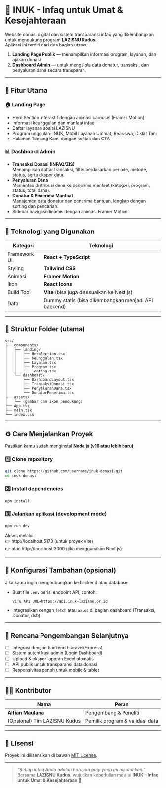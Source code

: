 # 🌿 INUK - Infaq untuk Umat & Kesejahteraan

Website donasi digital dan sistem transparansi infaq yang dikembangkan untuk mendukung program **LAZISNU Kudus**.  
Aplikasi ini terdiri dari dua bagian utama:

1. **Landing Page Publik** — menampilkan informasi program, layanan, dan ajakan donasi.  
2. **Dashboard Admin** — untuk mengelola data donatur, transaksi, dan penyaluran dana secara transparan.

---

## 🚀 Fitur Utama

### 🏠 **Landing Page**
- Hero Section interaktif dengan animasi carousel (Framer Motion)
- Informasi keunggulan dan manfaat infaq
- Daftar layanan sosial LAZISNU
- Program unggulan: INUK, Mobil Layanan Ummat, Beasiswa, Diklat Tani
- Halaman Tentang Kami dengan kontak dan CTA

### 📊 **Dashboard Admin**
- **Transaksi Donasi (INFAQ/ZIS)**  
  Menampilkan daftar transaksi, filter berdasarkan periode, metode, status, serta ekspor data.
- **Penyaluran Dana**  
  Memantau distribusi dana ke penerima manfaat (kategori, program, status, total dana).
- **Donatur & Penerima Manfaat**  
  Manajemen data donatur dan penerima bantuan, lengkap dengan sorting dan pencarian.
- Sidebar navigasi dinamis dengan animasi Framer Motion.

---

## 🧱 **Teknologi yang Digunakan**

| Kategori | Teknologi |
|-----------|------------|
| Framework UI | **React + TypeScript** |
| Styling | **Tailwind CSS** |
| Animasi | **Framer Motion** |
| Ikon | **React Icons** |
| Build Tool | **Vite** (bisa juga disesuaikan ke Next.js) |
| Data | Dummy statis (bisa dikembangkan menjadi API backend) |

---

## 📂 **Struktur Folder (utama)**

```
src/
├── components/
│   ├── landing/
│   │   ├── HeroSection.tsx
│   │   ├── Keunggulan.tsx
│   │   ├── Layanan.tsx
│   │   ├── Program.tsx
│   │   └── Tentang.tsx
│   └── dashboard/
│       ├── DashboardLayout.tsx
│       ├── TransaksiDonasi.tsx
│       ├── PenyaluranDana.tsx
│       └── DonaturPenerima.tsx
├── assets/
│   └── (gambar dan ikon pendukung)
├── App.tsx
├── main.tsx
└── index.css
```

---

## ⚙️ **Cara Menjalankan Proyek**

Pastikan kamu sudah menginstal **Node.js (v16 atau lebih baru)**.

### 1️⃣ Clone repository
```bash
git clone https://github.com/username/inuk-donasi.git
cd inuk-donasi
```

### 2️⃣ Install dependencies
```bash
npm install
```

### 3️⃣ Jalankan aplikasi (development mode)
```bash
npm run dev
```

Akses melalui:  
👉 http://localhost:5173 (untuk proyek Vite)  
👉 atau http://localhost:3000 (jika menggunakan Next.js)

---

## 🧩 **Konfigurasi Tambahan (opsional)**

Jika kamu ingin menghubungkan ke backend atau database:
- Buat file `.env` berisi endpoint API, contoh:
  ```
  VITE_API_URL=https://api.inuk-lazisnu.or.id
  ```
- Integrasikan dengan `fetch` atau `axios` di bagian dashboard (Transaksi, Donatur, dsb).

---

## 🧠 **Rencana Pengembangan Selanjutnya**

- [ ] Integrasi dengan backend (Laravel/Express)
- [ ] Sistem autentikasi admin (Login Dashboard)
- [ ] Upload & ekspor laporan Excel otomatis
- [ ] API publik untuk transparansi data donasi
- [ ] Responsivitas penuh untuk mobile & tablet

---

## 👨‍💻 **Kontributor**

| Nama | Peran |
|------|-------|
| **Alfian Maulana** | Pengembang & Peneliti |
| (Opsional) Tim LAZISNU Kudus | Pemilik program & validasi data |

---

## 📄 **Lisensi**

Proyek ini dilisensikan di bawah [MIT License](LICENSE).

---

> _“Setiap infaq Anda adalah harapan bagi yang membutuhkan.”_  
> Bersama **LAZISNU Kudus**, wujudkan kepedulian melalui **INUK – Infaq untuk Umat & Kesejahteraan** 🌿

